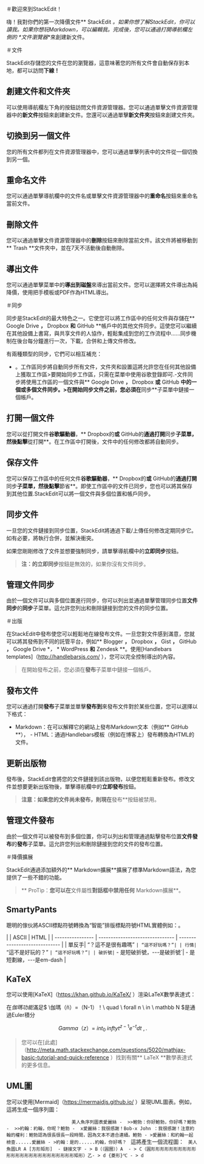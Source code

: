 ＃歡迎來到StackEdit！

嗨！我對你們的第一次降價文件** StackEdit **。如果你想了解StackEdit，你可以讀我。如果你想玩Markdown，可以編輯我。完成後，您可以通過打開導航欄左側的*                                                                                                                                                                                                                                                                                                                                                                                                                                                                                                                                                                                                                                                                                                                                                                                                                                                                                                                                                                                                                                                                                                                                                                                                                                                                                                                                                                                                                                                                                                                                                                                                                                                                                                                                                                                                                                                                                                                                                                                                                                                                                                                                                                                                                                                                                                                                                                                                                                                                                                                                                                                                                                                                                                                                                                                                                                                                                                                                                                                                                                                                                                                                                                                                                                                                                                                                                                                                                                                                                                                                                                                                                                                                                                                                                                                                                                                                                                                                          *文件瀏覽器**來創建新文件。


＃文件

StackEdit存儲您的文件在您的瀏覽器，這意味著您的所有文件會自動保存到本地，都可以訪問**下線！**

## 創建文件和文件夾

可以使用導航欄左下角的按鈕訪問文件資源管理器。您可以通過單擊文件資源管理器中的**新文件**按鈕來創建新文件。您還可以通過單擊**新文件夾**按鈕來創建文件夾。

## 切換到另一個文件

您的所有文件都列在文件資源管理器中，您可以通過單擊列表中的文件從一個切換到另一個。

## 重命名文件

您可以通過單擊導航欄中的文件名或單擊文件資源管理器中的**重命名**按鈕來重命名當前文件。

## 刪除文件

您可以通過單擊文件資源管理器中的**刪除**按鈕來刪除當前文件。該文件將被移動到** Trash **文件夾中，並在7天不活動後自動刪除。

## 導出文件

您可以通過單擊菜單中的**導出到磁盤**來導出當前文件。您可以選擇將文件導出為純降價，使用把手模板或PDF作為HTML導出。


＃同步

同步是StackEdit的最大特色之一。它使您可以將工作區中的任何文件與存儲在** Google Drive **，** Dropbox **和** GitHub **帳戶中的其他文件同步。這使您可以繼續在其他設備上書寫，與共享文件的人協作，輕鬆集成到您的工作流程中......同步機制在後台每分鐘進行一次，下載，合併和上傳文件修改。

有兩種類型的同步，它們可以相互補充：

- 。工作區同步將自動同步所有文件，文件夾和設置這將允許您在任何其他設備上獲取工作區>要開始同步工作區，只需在菜單中使用谷歌登錄即可.-文件同步將使用工作區的一個文件與** Google Drive **，** Dropbox **或** GitHub **中的一個或多個文件同步。>在開始同步文件之前，您必須在**同步**子菜單中鏈接一個帳戶。





## 打開一個文件

您可以從打開文件**谷歌驅動器**，** Dropbox的**或** GitHub的**通過打開**同步**子菜單，然後點擊**從打開**。在工作區中打開後，文件中的任何修改都將自動同步。

## 保存文件

您可以保存工作區中的任何文件**谷歌驅動器**，** Dropbox的**或** GitHub的**通過打開**同步**子菜單，然後點擊**節省**。即使工作區中的文件已同步，您也可以將其保存到其他位置.StackEdit可以將一個文件與多個位置和帳戶同步。

## 同步文件

一旦您的文件鏈接到同步位置，StackEdit將通過下載/上傳任何修改定期同步它。如有必要，將執行合併，並解決衝突。

如果您剛剛修改了文件並想要強制同步，請單擊導航欄中的**立即同步**按鈕。

> **注：**的**立即同步**按鈕是無效的，如果你沒有文件同步。 

## 管理文件同步

由於一個文件可以與多個位置進行同步，你可以列出並通過單擊管理同步位置**文件同步**的**同步**子菜單。這允許您列出和刪除鏈接到您的文件的同步位置。


＃出版

在StackEdit中發布使您可以輕鬆地在線發布文件。一旦您對文件感到滿意，您就可以將其發佈到不同的託管平台，例如** Blogger **，** Dropbox **，** Gist **，** GitHub **，** Google Drive **，*   * WordPress **和** Zendesk **。使用[Handlebars templates]（http://handlebarsjs.com/ ），您可以完全控制導出的內容。

> 在開始發布之前，您必須在**發布**子菜單中鏈接一個帳戶。

## 發布文件

您可以通過打開**發布**子菜單並單擊**發布到**來發布文件對於某些位置，您可以選擇以下格式：

- Markdown：在可以解釋它的網站上發布Markdown文本（例如** GitHub **）， -  HTML：通過Handlebars模板（例如在博客上）發布轉換為HTML的文件。


## 更新出版物

發布後，StackEdit會將您的文件鏈接到該出版物，以便您輕鬆重新發布。修改文件並想要更新出版物後，單擊導航欄中的**立即發布**按鈕。

> **注意：**如果您的文件尚未發布，則**現在**發布**按鈕被禁用。 

## 管理文件發布

由於一個文件可以被發布到多個位置，你可以列出和管理通過點擊發布位置**文件發布**的**發布**子菜單。這允許您列出和刪除鏈接到您的文件的發布位置。


＃降價擴展

StackEdit通過添加額外的** Markdown擴展**擴展了標準Markdown語法，為您提供了一些不錯的功能。

> ** ProTip：**您可以在**文件屬性**對話框中禁用任何** Markdown擴展**。 


## SmartyPants

聰明的傢伙將ASCII標點符號轉換為“智能”排版標點符號HTML實體例如：。

| | ASCII | HTML | | ---------------- | ------------------------------- | ----------------------------- | | 單反手| “？這不是很有趣嗎” ` | “這不好玩嗎？”| | 行情| ` “這不是好玩的？” ` | “這不好玩嗎？”| | 破折號| ` - 是短破折號，---是破折號`|  - 是短劃線，---是em-dash |                

            
            



## KaTeX

您可以使用[KaTeX]（https://khan.github.io/KaTeX/ ）渲染LaTeX數學表達式：

在*伽瑪功能*滿足$ \伽瑪（ñ）=（N-1）！\ quad \ forall n \ in \ mathbb N $是通過Euler積分

$$                                           \ Gamma（z）= \ int _0 ^ \ infty t ^ { z-1 } e ^ { -t } dt \ ,. $$



> 您可以在[此處]（http://meta.math.stackexchange.com/questions/5020/mathjax-basic-tutorial-and-quick-reference ）找到有關** LaTeX **數學表達式的更多信息。


## UML圖

您可以使用[Mermaid]（https://mermaidjs.github.io/ ）呈現UML圖表。例如，這將生成一個序列圖：

`                        ` `美人魚序列圖表愛麗絲 -  >>鮑勃：你好鮑勃，你好嗎？鮑勃 -  >>約翰：約翰，你呢？鮑勃 -  x愛麗絲：我很感謝！Bob-x John ：我很感謝！注意約翰的權利：鮑勃認為很長很長一段時間，因為文本不適合連續。鮑勃 - >愛麗絲：和約翰一起檢查......愛麗絲 - >約翰：是的......約翰，你好嗎？` ` `這將產生一個流程圖：` ` `美人魚圖LR A [方形矩形]  - 鏈接文字 - > B（（圓圈））A  - > C（圓形形形形形形形形形形形形形形形形形形形形形形形形形矩形）乙- > d {菱形}℃ - > d ` ` `                                                                                                                                                           





      














<!--stackedit_data:
eyJoaXN0b3J5IjpbLTIwMDQ1MDk2MDEsNjAyNDUyMTU3XX0=
-->